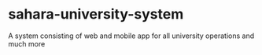 # sahara-university-system
A system consisting of web and mobile app for all university operations and much more
